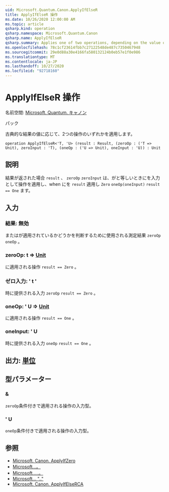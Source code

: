 ```yaml
---
uid: Microsoft.Quantum.Canon.ApplyIfElseR
title: ApplyIfElseR 操作
ms.date: 10/26/2020 12:00:00 AM
ms.topic: article
qsharp.kind: operation
qsharp.namespace: Microsoft.Quantum.Canon
qsharp.name: ApplyIfElseR
qsharp.summary: Applies one of two operations, depending on the value of a classical result.
ms.openlocfilehash: 78c1cf23614fbb7c27122548de487c7350467948
ms.sourcegitcommit: 29e0d88a30e4166fa580132124b0eb57e1f0e986
ms.translationtype: MT
ms.contentlocale: ja-JP
ms.lasthandoff: 10/27/2020
ms.locfileid: "92718160"
---
```

# <a name="applyifelser-operation"></a>ApplyIfElseR 操作

名前空間: [Microsoft. Quantum. キャノン](xref:Microsoft.Quantum.Canon)

パック [](https://nuget.org/packages/)


古典的な結果の値に応じて、2つの操作のいずれかを適用します。

```qsharp
operation ApplyIfElseR<'T, 'U> (result : Result, (zeroOp : ('T => Unit), zeroInput : 'T), (oneOp : ('U => Unit), oneInput : 'U)) : Unit
```


## <a name="description"></a>説明

結果が返された場合 `result` 、 `zeroOp` `zeroInput` は、がと等しいときにを入力として操作を適用し、when にを `result` 適用し `Zero` `oneOp(oneInput)` `result == One` ます。

## <a name="input"></a>入力

### <a name="result--__invalidresult__"></a>結果: __無効 <Result>__

またはが適用されているかどうかを判断するために使用される測定結果 `zeroOp` `oneOp` 。


### <a name="zeroop--t--unit"></a>zeroOp: t => [Unit](xref:microsoft.quantum.lang-ref.unit) 

に適用される操作 `result == Zero` 。


### <a name="zeroinput--t"></a>ゼロ入力: ' t '

時に提供される入力 `zeroOp` `result == Zero` 。


### <a name="oneop--u--unit"></a>oneOp: ' U => [Unit](xref:microsoft.quantum.lang-ref.unit) 

に適用される操作 `result == One` 。


### <a name="oneinput--u"></a>oneInput: ' U

時に提供される入力 `oneOp` `result == One` 。



## <a name="output--unit"></a>出力: [単位](xref:microsoft.quantum.lang-ref.unit)



## <a name="type-parameters"></a>型パラメーター

### <a name="t"></a>&

`zeroOp`条件付きで適用される操作の入力型。
### <a name="u"></a>' U

`oneOp`条件付きで適用される操作の入力型。

## <a name="see-also"></a>参照

- [Microsoft. Canon. ApplyIfZero](xref:Microsoft.Quantum.Canon.ApplyIfZero)
- [Microsoft...。](xref:Microsoft.Quantum.Canon.ApplyIfOne)
- [Microsoft.....。](xref:Microsoft.Quantum.Canon.ApplyIfElseRC)
- [Microsoft... ".."](xref:Microsoft.Quantum.Canon.ApplyIfElseRA)
- [Microsoft. Canon. ApplyIfElseRCA](xref:Microsoft.Quantum.Canon.ApplyIfElseRCA)